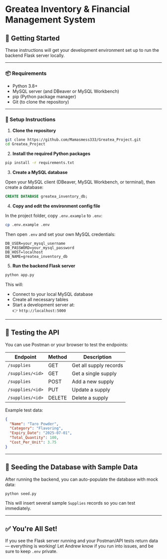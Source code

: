 # Greatea Inventory & Financial Management System

## 🚀 Getting Started

These instructions will get your development environment set up to run the backend Flask server locally.

---

### 📦 Requirements

- Python 3.8+
- MySQL server (and DBeaver or MySQL Workbench)
- pip (Python package manager)
- Git (to clone the repository)

---

### 🔧 Setup Instructions

1. **Clone the repository**

```bash
git clone https://github.com/Mamasmess333/Greatea_Project.git
cd Greatea_Project
```

2. **Install the required Python packages**

```bash
pip install -r requirements.txt
```

3. **Create a MySQL database**

Open your MySQL client (DBeaver, MySQL Workbench, or terminal), then create a database:

```sql
CREATE DATABASE greatea_inventory_db;
```

4. **Copy and edit the environment config file**

In the project folder, copy `.env.example` to `.env`:

```bash
cp .env.example .env
```

Then open `.env` and set your own MySQL credentials:

```env
DB_USER=your_mysql_username
DB_PASSWORD=your_mysql_password
DB_HOST=localhost
DB_NAME=greatea_inventory_db
```

5. **Run the backend Flask server**

```bash
python app.py
```

This will:
- Connect to your local MySQL database
- Create all necessary tables
- Start a development server at:  
  👉 `http://localhost:5000`

---

## 🧪 Testing the API

You can use Postman or your browser to test the endpoints:

| Endpoint | Method | Description |
|----------|--------|-------------|
| `/supplies` | GET | Get all supply records |
| `/supplies/<id>` | GET | Get a single supply |
| `/supplies` | POST | Add a new supply |
| `/supplies/<id>` | PUT | Update a supply |
| `/supplies/<id>` | DELETE | Delete a supply |

Example test data:

```json
{
  "Name": "Taro Powder",
  "Category": "Flavoring",
  "Expiry_Date": "2025-07-01",
  "Total_Quantity": 100,
  "Cost_Per_Unit": 3.75
}
```

---

## 🌱 Seeding the Database with Sample Data

After running the backend, you can auto-populate the database with mock data:

```bash
python seed.py
```

This will insert several sample `Supplies` records so you can test immediately.

---

## ✅ You're All Set!

If you see the Flask server running and your Postman/API tests return data — everything is working! Let Andrew know if you run into issues, and be sure to keep `.env` private.
